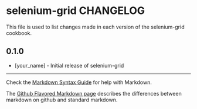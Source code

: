 selenium-grid CHANGELOG
=======================

This file is used to list changes made in each version of the selenium-grid cookbook.

0.1.0
-----
- [your_name] - Initial release of selenium-grid

- - -
Check the [Markdown Syntax Guide](http://daringfireball.net/projects/markdown/syntax) for help with Markdown.

The [Github Flavored Markdown page](http://github.github.com/github-flavored-markdown/) describes the differences between markdown on github and standard markdown.
